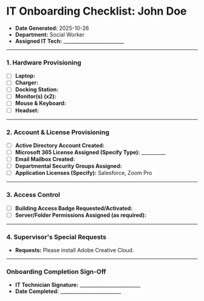 # IT Onboarding Checklist: John Doe

- **Date Generated:** 2025-10-26
- **Department:** Social Worker
- **Assigned IT Tech:** _________________________

---

### 1. Hardware Provisioning

- [ ] **Laptop:**
- [ ] **Charger:**
- [ ] **Docking Station:**
- [ ] **Monitor(s) (x2):**
- [ ] **Mouse & Keyboard:**
- [ ] **Headset:**

---

### 2. Account & License Provisioning

- [ ] **Active Directory Account Created:**
- [ ] **Microsoft 365 License Assigned (Specify Type):** __________
- [ ] **Email Mailbox Created:**
- [ ] **Departmental Security Groups Assigned:**
- [ ] **Application Licenses (Specify):** Salesforce, Zoom Pro

---

### 3. Access Control

- [ ] **Building Access Badge Requested/Activated:**
- [ ] **Server/Folder Permissions Assigned (as required):**

---

### 4. Supervisor's Special Requests

- **Requests:** Please install Adobe Creative Cloud.

---

### **Onboarding Completion Sign-Off**

- **IT Technician Signature:** _________________________
- **Date Completed:** _________________________

